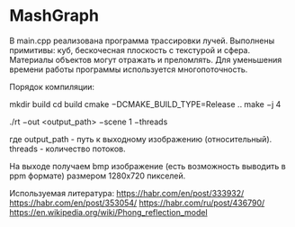 # MashGraph

В main.cpp реализована программа трассировки лучей. Выполнены примитивы: куб, бескочесная плоскость с текстурой и сфера. Материалы объектов могут отражать и преломлять. Для уменьшения времени работы программы используется многопоточность.

Порядок компиляции:

mkdir build
cd build
cmake −DCMAKE_BUILD_TYPE=Release ..
make −j 4

./rt −out <output_path> −scene 1 −threads <threads>

где output_path - путь к выходному изображению (относительный).
 threads - количество потоков.

На выходе получаем bmp изображение (есть возможность выводить в ppm формате) размером 1280х720 пикселей. 

Используемая литература:
https://habr.com/en/post/333932/
https://habr.com/en/post/353054/
https://habr.com/ru/post/436790/
https://en.wikipedia.org/wiki/Phong_reflection_model

